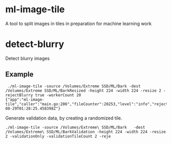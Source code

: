 # ml-image-tile
A tool to split images in tiles in preparation for machine learning work

# detect-blurry
Detect blurry images


## Example

```
 ./ml-image-tile -source /Volumes/Extreme SSD/ML/Bark -dest /Volumes/Extreme SSD/ML/BarkResized -height 224 -width 224 -resize 2 -rejectBlurry true -workerCount 20
{"app":"ml-image-tile","caller":"main.go:206","fileCounter":20253,"level":"info","rejectedBlurryCounter":2348,"tileCounter":695662,"ts":"2021-08-29T01:28:25.458398Z"}
 ```

Generate validation data, by creating a randomized tile.
 ```
 ./ml-image-tile -source /Volumes/Extreme\ SSD/ML/Bark   -dest  /Volumes/Extreme\ SSD/ML/BarkValidation -height 224 -width 224 -resize 2 -validationOnly -validationTileCount 2 -reje